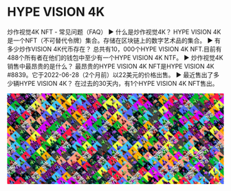 # HYPE VISION 4K

炒作视觉4K NFT - 常见问题（FAQ）
▶ 什么是炒作视觉4K？
HYPE VISION 4K是一个NFT（不可替代令牌）集合。存储在区块链上的数字艺术品的集合。
▶ 有多少炒作VISION 4K代币存在？
总共有10，000个HYPE VISION 4K NFT.目前有488个所有者在他们的钱包中至少有一个HYPE VISION 4K NTF。
▶ 炒作视觉4K销售中最昂贵的是什么？
最昂贵的HYPE VISION 4K NFT是HYPE VISION 4K #8839。它于2022-06-28（2个月前）以22美元的价格出售。
▶ 最近售出了多少辆HYPE VISION 4K？
在过去的30天内，有1个HYPE VISION 4K NFT售出。

![nft](unnamed.png)
